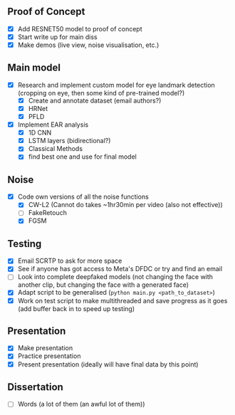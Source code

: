 ## Proof of Concept
- [X] Add RESNET50 model to proof of concept
- [X] Start write up for main diss
- [X] Make demos (live view, noise visualisation, etc.)

## Main model
- [X] Research and implement custom model for eye landmark detection (cropping on eye, then some kind of pre-trained model?)
  - [X] Create and annotate dataset (email authors?)
  - [X] HRNet
  - [X] PFLD
- [X] Implement EAR analysis
  - [X] 1D CNN
  - [X] LSTM layers (bidirectional?)
  - [X] Classical Methods
  - [X] find best one and use for final model

## Noise
- [X] Code own versions of all the noise functions
  - [X] CW-L2 (Cannot do takes ~1hr30min per video (also not effective))
  - [ ] FakeRetouch
  - [X] FGSM

## Testing
- [X] Email SCRTP to ask for more space
- [X] See if anyone has got access to Meta's DFDC or try and find an email
- [ ] Look into complete deepfaked models (not changing the face with another clip, but changing the face with a generated face)
- [X] Adapt script to be generalised (`python main.py <path_to_dataset>`)
- [X] Work on test script to make multithreaded and save progress as it goes (add buffer back in to speed up testing)

## Presentation
- [X] Make presentation
- [X] Practice presentation
- [X] Present presentation (ideally will have final data by this point)

## Dissertation
- [ ] Words (a lot of them (an awful lot of them)) 
